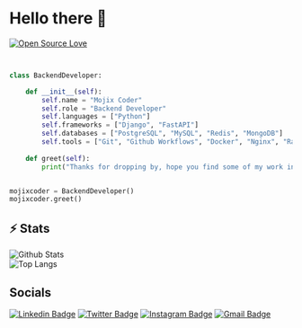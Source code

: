 # Hello there 👋

[![Open Source Love](https://badges.frapsoft.com/os/v1/open-source.svg?v=102)](https://github.com/ellerbrock/open-source-badge/)


```python


class BackendDeveloper:

    def __init__(self):
        self.name = "Mojix Coder"
        self.role = "Backend Developer"
        self.languages = ["Python"]
        self.frameworks = ["Django", "FastAPI"]
        self.databases = ["PostgreSQL", "MySQL", "Redis", "MongoDB"]
        self.tools = ["Git", "Github Workflows", "Docker", "Nginx", "RabbitMQ"]
        
    def greet(self):
        print("Thanks for dropping by, hope you find some of my work interesting.")


mojixcoder = BackendDeveloper()
mojixcoder.greet()

```


## ⚡ Stats

![Github Stats](https://github-readme-stats.vercel.app/api?username=mojixcoder&count_private=true&show_icons=true&include_all_commits=true)  
![Top Langs](https://github-readme-stats.vercel.app/api/top-langs/?username=mojixcoder&hide=TeX&layout=compact)


## Socials

[![Linkedin Badge](https://img.shields.io/badge/-MojtabaArezoomand-blue?style=flat-square&logo=Linkedin&logoColor=white&link=https://www.linkedin.com/in/mojtaba-arezoomand-163710204/)](https://www.linkedin.com/in/mojtaba-arezoomand-163710204/)
[![Twitter Badge](https://img.shields.io/badge/-MojtabaArezoomand-blue?style=flat-square&logo=twitter&logoColor=white&link=https://twitter.com/MojixCoder)](https://twitter.com/MojixCoder)
[![Instagram Badge](https://img.shields.io/badge/-mojixcoder-purple?style=flat-square&logo=instagram&logoColor=white&link=https://www.instagram.com/mojixcoder/)](https://www.instagram.com/mojixcoder/)
[![Gmail Badge](https://img.shields.io/badge/-mojixcoder@gmail.com-c14438?style=flat-square&logo=Gmail&logoColor=white&link=mailto:mojixcoder@gmail.com)](mailto:mojixcoder@gmail.com)
